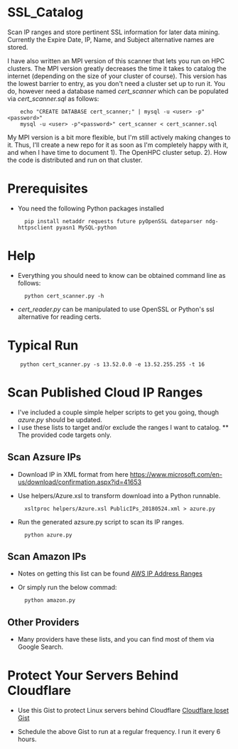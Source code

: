 # SSL_Catalog
Scan IP ranges and store pertinent SSL information for later data mining.  Currently the Expire Date, IP, Name, and Subject alternative names are stored.

I have also written an MPI version of this scanner that lets you run on HPC clusters.  The MPI version greatly decreases the time it takes to catalog the internet (depending on the size of your cluster of course).  This version has the lowest barrier to entry, as you don't need a cluster set up to run it.  You do, however need a database named *cert_scanner* which can be populated via *cert_scanner.sql* as follows:

        echo "CREATE DATABASE cert_scanner;" | mysql -u <user> -p"<password>"
        mysql -u <user> -p"<password>" cert_scanner < cert_scanner.sql

My MPI version is a bit more flexible, but I'm still actively making changes to it.  Thus, I'll create a new repo for it as soon as I'm completely happy with it, and when I have time to document 1). The OpenHPC cluster setup.  2). How the code is distributed and run on that cluster.

# Prerequisites

* You need the following Python packages installed

        pip install netaddr requests future pyOpenSSL dateparser ndg-httpsclient pyasn1 MySQL-python

# Help

* Everything you should need to know can be obtained command line as follows:

        python cert_scanner.py -h

* *cert_reader.py* can be manipulated to use OpenSSL or Python's ssl alternative for reading certs.

# Typical Run

        python cert_scanner.py -s 13.52.0.0 -e 13.52.255.255 -t 16

# Scan Published Cloud IP Ranges

* I've included a couple simple helper scripts to get you going, though *azure.py* should be updated.
* I use these lists to target and/or exclude the ranges I want to catalog.
** The provided code targets only.

## Scan Azsure IPs

* Download IP in XML format from here https://www.microsoft.com/en-us/download/confirmation.aspx?id=41653
* Use helpers/Azure.xsl to transform download into a Python runnable.

        xsltproc helpers/Azure.xsl PublicIPs_20180524.xml > azure.py

* Run the generated azsure.py script to scan its IP ranges.

        python azure.py

## Scan Amazon IPs

* Notes on getting this list can be found [AWS IP Address Ranges](https://docs.aws.amazon.com/general/latest/gr/aws-ip-ranges.html#aws-ip-download "AWS IP Address Range")

* Or simply run the below commad:

        python amazon.py

## Other Providers

* Many providers have these lists, and you can find most of them via Google Search.

# Protect Your Servers Behind Cloudflare

* Use this Gist to protect Linux servers behind Cloudflare [Cloudflare Ipset Gist](https://gist.github.com/viable-hartman/3093796be4ec66710f20e7bdf3576724 "Cloudflare Ipset Gist")

* Schedule the above Gist to run at a regular frequency.  I run it every 6 hours.
